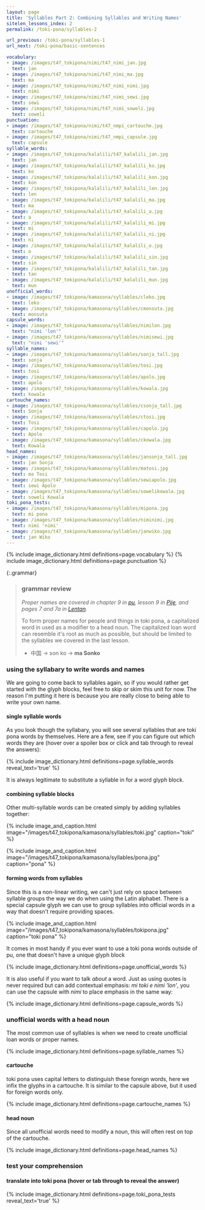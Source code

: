 ```yaml
---
layout: page
title: 'Syllables Part 2: Combining Syllables and Writing Names'
sitelen_lessons_index: 2
permalink: /toki-pona/syllables-2

url_previous: /toki-pona/syllables-1
url_next: /toki-pona/basic-sentences

vocabulary:
- image: /images/t47_tokipona/nimi/t47_nimi_jan.jpg
  text: jan
- image: /images/t47_tokipona/nimi/t47_nimi_ma.jpg
  text: ma
- image: /images/t47_tokipona/nimi/t47_nimi_nimi.jpg
  text: nimi
- image: /images/t47_tokipona/nimi/t47_nimi_sewi.jpg
  text: sewi
- image: /images/t47_tokipona/nimi/t47_nimi_soweli.jpg
  text: soweli
punctuation:
- image: /images/t47_tokipona/nimi/t47_nmpi_cartouche.jpg
  text: cartouche
- image: /images/t47_tokipona/nimi/t47_nmpi_capsule.jpg
  text: capsule
syllable_words:
- image: /images/t47_tokipona/kalalili/t47_kalalili_jan.jpg
  text: jan
- image: /images/t47_tokipona/kalalili/t47_kalalili_ko.jpg
  text: ko
- image: /images/t47_tokipona/kalalili/t47_kalalili_kon.jpg
  text: kon
- image: /images/t47_tokipona/kalalili/t47_kalalili_len.jpg
  text: len
- image: /images/t47_tokipona/kalalili/t47_kalalili_ma.jpg
  text: ma
- image: /images/t47_tokipona/kalalili/t47_kalalili_a.jpg
  text: a
- image: /images/t47_tokipona/kalalili/t47_kalalili_mi.jpg
  text: mi
- image: /images/t47_tokipona/kalalili/t47_kalalili_ni.jpg
  text: ni
- image: /images/t47_tokipona/kalalili/t47_kalalili_o.jpg
  text: o
- image: /images/t47_tokipona/kalalili/t47_kalalili_sin.jpg
  text: sin
- image: /images/t47_tokipona/kalalili/t47_kalalili_tan.jpg
  text: tan
- image: /images/t47_tokipona/kalalili/t47_kalalili_mun.jpg
  text: mun
unofficial_words:
- image: /images/t47_tokipona/kamasona/syllables/cleko.jpg
  text: leko
- image: /images/t47_tokipona/kamasona/syllables/cmonsuta.jpg
  text: monsuta
capsule_words:
- image: /images/t47_tokipona/kamasona/syllables/nimilon.jpg
  text: "nimi 'lon'"
- image: /images/t47_tokipona/kamasona/syllables/nimisewi.jpg
  text: "nimi 'sewi'"
syllable_names:
- image: /images/t47_tokipona/kamasona/syllables/sonja_tall.jpg
  text: sonja
- image: /images/t47_tokipona/kamasona/syllables/tosi.jpg
  text: tosi
- image: /images/t47_tokipona/kamasona/syllables/apolo.jpg
  text: apolo
- image: /images/t47_tokipona/kamasona/syllables/kowala.jpg
  text: kowala
cartouche_names:
- image: /images/t47_tokipona/kamasona/syllables/csonja_tall.jpg
  text: Sonja
- image: /images/t47_tokipona/kamasona/syllables/ctosi.jpg
  text: Tosi
- image: /images/t47_tokipona/kamasona/syllables/capolo.jpg
  text: Apolo
- image: /images/t47_tokipona/kamasona/syllables/ckowala.jpg
  text: Kowala
head_names:
- image: /images/t47_tokipona/kamasona/syllables/jansonja_tall.jpg
  text: jan Sonja
- image: /images/t47_tokipona/kamasona/syllables/matosi.jpg
  text: ma Tosi
- image: /images/t47_tokipona/kamasona/syllables/sewiapolo.jpg
  text: sewi Apolo
- image: /images/t47_tokipona/kamasona/syllables/sowelikowala.jpg
  text: soweli Kowala
toki_pona_tests:
- image: /images/t47_tokipona/kamasona/syllables/mipona.jpg
  text: mi pona
- image: /images/t47_tokipona/kamasona/syllables/niminimi.jpg
  text: nimi 'nimi'
- image: /images/t47_tokipona/kamasona/syllables/janwiko.jpg
  text: jan Wiko
---
```


{% include image_dictionary.html definitions=page.vocabulary %}
{% include image_dictionary.html definitions=page.punctuation %}

{:.grammar}
> ### grammar review
>
>_Proper names are covered in chapter 9 in [pu](https://www.amazon.com/dp/B012M1RLXS), lesson 9 in [Pije](http://tokipona.net/tp/janpije/okamasona.php), and pages 7 and 7a in [Lentan](https://rnd.neocities.org/tokipona/)._
>
> To form proper names for people and things in toki pona, a capitalized word in used as a modifier to a head noun.  The capitalized loan word can resemble it's root as much as possible, but should be limited to the syllables we covered in the last lesson.
>
>* 中国 -> son ko -> __ma Sonko__
>

### using the syllabary to write words and names

We are going to come back to syllables again, so if you would rather get started with the glyph blocks, feel free to skip or skim this unit for now.  The reason I'm putting it here is because you are really close to being able to write your own name.

#### single syllable words

As you look though the syllabary, you will see several syllables that are toki pona words by themselves. Here are a few, see if you can figure out which words they are (hover over a spoiler box or click and tab through to reveal the answers):

{% include image_dictionary.html definitions=page.syllable_words reveal_text='true' %}

It is always legitimate to substitute a syllable in for a word glyph block.

#### combining syllable blocks

Other multi-syllable words can be created simply by adding syllables together:

{% include image_and_caption.html image="/images/t47_tokipona/kamasona/syllables/toki.jpg" caption="toki" %}

{% include image_and_caption.html image="/images/t47_tokipona/kamasona/syllables/pona.jpg" caption="pona" %}

#### forming words from syllables

Since this is a non-linear writing, we can't just rely on space between syllable groups the way we do when using the Latin alphabet. There is a special capsule glyph we can use to group syllables into official words in a way that doesn't require providing spaces.

{% include image_and_caption.html image="/images/t47_tokipona/kamasona/syllables/tokipona.jpg" caption="toki pona" %}

It comes in most handy if you ever want to use a toki pona words outside of pu, one that doesn't have a unique glyph block

{% include image_dictionary.html definitions=page.unofficial_words %}

It is also useful if you want to talk _about_ a word. Just as using quotes is never required but can add contextual emphasis: _mi toki e nimi 'lon'_, you can use the capsule with _nimi_ to place emphasis in the same way:

{% include image_dictionary.html definitions=page.capsule_words %}

### unofficial words with a head noun

The most common use of syllables is when we need to create unofficial loan words or proper names.

{% include image_dictionary.html definitions=page.syllable_names %}

#### cartouche

toki pona uses capital letters to distinguish these foreign words, here we infix the glyphs in a cartouche. It is similar to the capsule above, but it used for foreign words only.

{% include image_dictionary.html definitions=page.cartouche_names %}

#### head noun

Since all unofficial words need to modify a noun, this will often rest on top of the cartouche.

{% include image_dictionary.html definitions=page.head_names %}

### test your comprehension

#### translate into toki pona (hover or tab through to reveal the answer)

{% include image_dictionary.html definitions=page.toki_pona_tests reveal_text='true' %}
